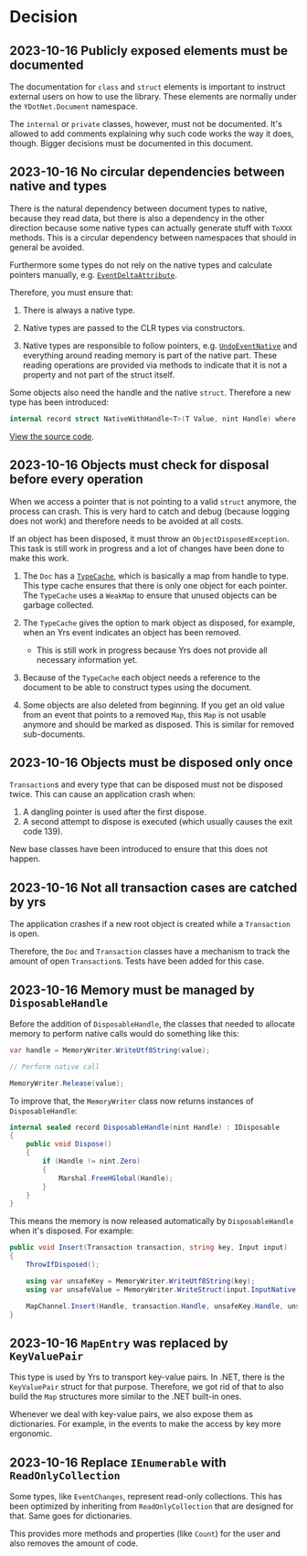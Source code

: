 # Decision

## 2023-10-16 Publicly exposed elements must be documented

The documentation for `class` and `struct` elements is important to instruct external users on how to use the library.
These elements are normally under the `YDotNet.Document` namespace.

The `internal` or `private` classes, however, must not be documented. It's allowed to add comments explaining why such
code works the way it does, though. Bigger decisions must be documented in this document.

## 2023-10-16 No circular dependencies between native and types

There is the natural dependency between document types to native, because they read data, but there is also a dependency
in the other direction because some native types can actually generate stuff with `ToXXX` methods.
This is a circular dependency between namespaces that should in general be avoided.

Furthermore some types do not rely on the native types and calculate pointers manually,
e.g. [`EventDeltaAttribute`](https://github.com/LSViana/ydotnet/blob/main/YDotNet/Document/Types/Events/EventDeltaAttribute.cs).

Therefore, you must ensure that:

1. There is always a native type.

2. Native types are passed to the CLR types via constructors.

3. Native types are responsible to follow pointers,
e.g. [`UndoEventNative`](https://github.com/SebastianStehle/ydotnet/blob/main/YDotNet/Native/UndoManager/Events/UndoEventNative.cs#L18C5-L27C1)
and everything around reading memory is part of the native part. These reading operations are provided via methods to
indicate that it is not a property and not part of the struct itself.

Some objects also need the handle and the native `struct`. Therefore a new type has been introduced:

```csharp
internal record struct NativeWithHandle<T>(T Value, nint Handle) where T : struct;
```

[View the source code](https://github.com/SebastianStehle/ydotnet/blob/main/YDotNet/Native/NativeWithHandle.cs).

## 2023-10-16 Objects must check for disposal before every operation

When we access a pointer that is not pointing to a valid `struct` anymore, the process can crash.
This is very hard to catch and debug (because logging does not work) and therefore needs to be avoided at all costs.

If an object has been disposed, it must throw an `ObjectDisposedException`.
This task is still work in progress and a lot of changes have been done to make this work.

1. The `Doc` has a [`TypeCache`](https://github.com/SebastianStehle/ydotnet/blob/main/YDotNet/Infrastructure/TypeCache.cs),
which is basically a map from handle to type. This type cache ensures that there is only one object for each pointer.
The `TypeCache` uses a `WeakMap` to ensure that unused objects can be garbage collected.

2. The `TypeCache` gives the option to mark object as disposed, for example,
when an Yrs event indicates an object has been removed.
   - This is still work in progress because Yrs does not provide all necessary information yet.

3. Because of the `TypeCache` each object needs a reference to the document
to be able to construct types using the document.

4. Some objects are also deleted from beginning. If you get an old value from an event that points to a removed `Map`,
this `Map` is not usable anymore and should be marked as disposed. This is similar for removed sub-documents.

##  2023-10-16 Objects must be disposed only once

`Transaction`s and every type that can be disposed must not be disposed twice.
This can cause an application crash when:

1. A dangling pointer is used after the first dispose.
2. A second attempt to dispose is executed (which usually causes the exit code 139).

New base classes have been introduced to ensure that this does not happen.

##  2023-10-16 Not all transaction cases are catched by yrs

The application crashes if a new root object is created while a `Transaction` is open.

Therefore, the `Doc` and `Transaction` classes have a mechanism to track the amount of open `Transaction`s.
Tests have been added for this case.

##  2023-10-16 Memory must be managed by `DisposableHandle`

Before the addition of `DisposableHandle`, the classes that needed to allocate memory to perform native calls would
do something like this:

```csharp
var handle = MemoryWriter.WriteUtf8String(value);

// Perform native call

MemoryWriter.Release(value);
```

To improve that, the `MemoryWriter` class now returns instances of `DisposableHandle`:

```csharp
internal sealed record DisposableHandle(nint Handle) : IDisposable
{
    public void Dispose()
    {
        if (Handle != nint.Zero)
        {
            Marshal.FreeHGlobal(Handle);
        }
    }
}
```

This means the memory is now released automatically by `DisposableHandle` when it's disposed. For example:

```csharp
public void Insert(Transaction transaction, string key, Input input)
{
    ThrowIfDisposed();

    using var unsafeKey = MemoryWriter.WriteUtf8String(key);
    using var unsafeValue = MemoryWriter.WriteStruct(input.InputNative);

    MapChannel.Insert(Handle, transaction.Handle, unsafeKey.Handle, unsafeValue.Handle);
}
```

##  2023-10-16 `MapEntry` was replaced by `KeyValuePair`

This type is used by Yrs to transport key-value pairs. In .NET, there is the `KeyValuePair` struct for that purpose.
Therefore, we got rid of that to also build the `Map` structures more similar to the .NET built-in ones.

Whenever we deal with key-value pairs, we also expose them as dictionaries.
For example, in the events to make the access by key more ergonomic.

## 2023-10-16 Replace `IEnumerable` with `ReadOnlyCollection`

Some types, like `EventChanges`, represent read-only collections.
This has been optimized by inheriting from `ReadOnlyCollection` that are designed for that. Same goes for dictionaries.

This provides more methods and properties (like `Count`) for the user and also removes the amount of code.